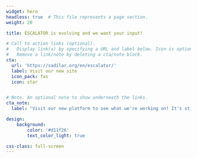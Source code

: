 ```yaml
---
widget: hero
headless: true  # This file represents a page section.
weight: 20

title: ESCALATOR is evolving and we want your input!

# Call to action links (optional).
#   Display link(s) by specifying a URL and label below. Icon is optional for `cta`.
#   Remove a link/note by deleting a cta/note block.
cta:
  url: 'https://sadilar.org/en/escalator/'
  label: Visit our new site
  icon_pack: fas
  icon: star


# Note. An optional note to show underneath the links.
cta_note:
  label: "Visit our new platform to see what we're working on! It's still a work in progress, but there's already lots to explore — and your feedback will help us shape it into a valuable resource for our community."

design:
    background:
        color: '#d11f26'
        text_color_light: true

css-class: full-screen
---
```



